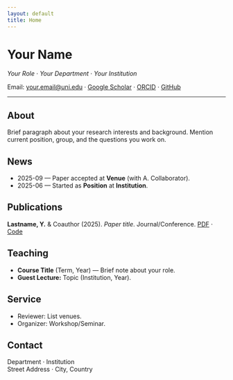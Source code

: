 ```yaml
---
layout: default
title: Home
---
```


# Your Name

_Your Role_ · _Your Department_ · _Your Institution_

Email: <your.email@uni.edu> · [Google Scholar](https://scholar.google.com/) · [ORCID](https://orcid.org/) · [GitHub](https://github.com/your-username)

---

## About
Brief paragraph about your research interests and background. Mention current position, group, and the questions you work on.

## News
- 2025-09 — Paper accepted at **Venue** (with A. Collaborator).
- 2025-06 — Started as **Position** at **Institution**.

## Publications
**Lastname, Y.** & Coauthor (2025). *Paper title*. Journal/Conference. [PDF](/assets/papers/your-paper.pdf) · [Code](https://github.com/your-username/your-repo)

## Teaching
- **Course Title** (Term, Year) — Brief note about your role.
- **Guest Lecture:** Topic (Institution, Year).

## Service
- Reviewer: List venues.
- Organizer: Workshop/Seminar.

## Contact
Department · Institution  
Street Address · City, Country